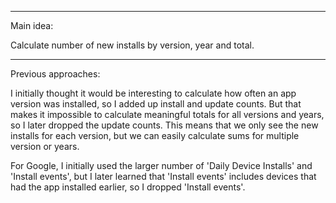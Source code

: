 ----------------------------------------
Main idea:

Calculate number of new installs by version, year and total.

----------------------------------------
Previous approaches:

I initially thought it would be interesting to calculate how often an app
version was installed, so I added up install and update counts. But that
makes it impossible to calculate meaningful totals for all versions and
years, so I later dropped the update counts. This means that we only see
the new installs for each version, but we can easily calculate sums for
multiple version or years.

For Google, I initially used the larger number of 'Daily Device Installs'
and 'Install events', but I later learned that 'Install events' includes
devices that had the app installed earlier, so I dropped 'Install events'.
